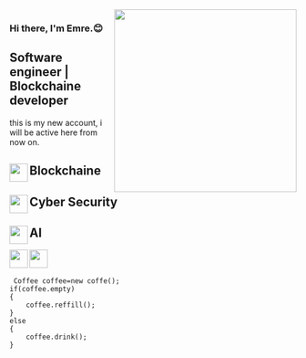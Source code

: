 

<img src="https://media.giphy.com/media/qgQUggAC3Pfv687qPC/giphy.gif"  align="right" widht="300" height="320">



### Hi there, I'm Emre.:blush:
## Software engineer | Blockchaine developer    
 this is my new account, i will be active here from now on.
 ##  <img src="https://media.giphy.com/media/doXBzUFJRxpaUbuaqz/giphy.gif" align="left" widht="70" height="32">   Blockchaine


 ##  <img src="https://media.giphy.com/media/l0IyeheChYxx2byDu/giphy.gif" align="left" widht="70" height="32">       Cyber Security
 ##  <img src="https://media.giphy.com/media/PjJ1cLHqLEveXysGDB/giphy-downsized.gif" align="left" widht="70" height="32">      AI


[<img height="32" width="32" src="https://unpkg.com/simple-icons@v7/icons/linkedin.svg"  align="left"/> ](https://tr.linkedin.com/in/emre-taş-119142235)
 
 
[<img height="32" width="32" src="https://unpkg.com/simple-icons@v7/icons/instagram.svg"  align="left"/> ](https://www.instagram.com/emre_tas_770/)
<br></br>

     Coffee coffee=new coffe();
    if(coffee.empty)
    {
        coffee.reffill();
    }
    else
    {
        coffee.drink();
    }
 


<br></br>





 

    









